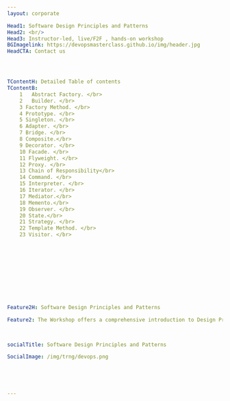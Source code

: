 ```yaml
---
layout: corporate

Head1: Software Design Principles and Patterns
Head2: <br/>
Head3: Instructor-led, live/F2F , hands-on workshop
BGImagelink: https://devopsmasterclass.github.io/img/header.jpg
HeadCTA: Contact us




TContentH: Detailed Table of contents
TContentB: 
    1   Abstract Factory. </br>
    2   Builder. </br>
    3 Factory Method. </br>
    4 Prototype. </br>
    5 Singleton. </br>
    6 Adapter. </br>
    7 Bridge. </br>
    8 Composite.</br>
    9 Decorator. </br>
    10 Facade. </br>
    11 Flyweight. </br>
    12 Proxy. </br>
    13 Chain of Responsibility</br>
    14 Command. </br>
    15 Interpreter. </br>
    16 Iterator. </br>
    17 Mediator.</br>
    18 Memento.</br>
    19 Observer. </br>
    20 State.</br>
    21 Strategy. </br>
    22 Template Method. </br>
    23 Visitor. </br>










                        
Feature2H: Software Design Principles and Patterns

Feature2: The Workshop offers a comprehensive introduction to Design Principles and design patterns, with a focus on patterns that have proven over the last decade to be most effective at addressing real-world software design problems
 


socialTitle: Software Design Principles and Patterns

SocialImage: /img/trng/devops.png


 


---
```



